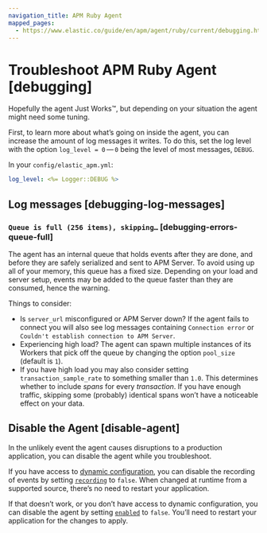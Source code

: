 ```yaml
---
navigation_title: APM Ruby Agent
mapped_pages:
  - https://www.elastic.co/guide/en/apm/agent/ruby/current/debugging.html
---
```


# Troubleshoot APM Ruby Agent [debugging]

Hopefully the agent Just Works™, but depending on your situation the agent might need some tuning.

First, to learn more about what’s going on inside the agent, you can increase the amount of log messages it writes. To do this, set the log level with the option `log_level = 0` — `0` being the level of most messages, `DEBUG`.

In your `config/elastic_apm.yml`:

```yaml
log_level: <%= Logger::DEBUG %>
```


## Log messages [debugging-log-messages] 


### `Queue is full (256 items), skipping…` [debugging-errors-queue-full] 

The agent has an internal queue that holds events after they are done, and before they are safely serialized and sent to APM Server. To avoid using up all of your memory, this queue has a fixed size. Depending on your load and server setup, events may be added to the queue faster than they are consumed, hence the warning.

Things to consider:

* Is `server_url` misconfigured or APM Server down? If the agent fails to connect you will also see log messages containing `Connection error` or `Couldn't establish connection to APM Server`.
* Experiencing high load? The agent can spawn multiple instances of its Workers that pick off the queue by changing the option `pool_size` (default is `1`).
* If you have high load you may also consider setting `transaction_sample_rate` to something smaller than `1.0`. This determines whether to include *spans* for every *transaction*. If you have enough traffic, skipping some (probably) identical spans won’t have a noticeable effect on your data.


## Disable the Agent [disable-agent] 

In the unlikely event the agent causes disruptions to a production application, you can disable the agent while you troubleshoot.

If you have access to [dynamic configuration](https://www.elastic.co/guide/en/apm/agent/ruby/current/configuration.html#dynamic-configuration), you can disable the recording of events by setting [`recording`](https://www.elastic.co/guide/en/apm/agent/ruby/current/configuration.html#config-recording) to `false`. When changed at runtime from a supported source, there’s no need to restart your application.

If that doesn’t work, or you don’t have access to dynamic configuration, you can disable the agent by setting [`enabled`](https://www.elastic.co/guide/en/apm/agent/ruby/current/configuration.html#config-enabled) to `false`. You’ll need to restart your application for the changes to apply.

